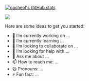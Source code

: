 [![oocheol's GitHub stats](https://github-readme-stats.vercel.app/api?username=oocheol)](https://github.com/oocheol/github-readme-stats)

<img src="https://img.shields.io/badge/Android-3DDC84?style=flat-square&logo=Android&logoColor=white"/>

Here are some ideas to get you started:

- 🔭 I’m currently working on ...
- 🌱 I’m currently learning ...
- 👯 I’m looking to collaborate on ...
- 🤔 I’m looking for help with ...
- 💬 Ask me about ...
- 📫 How to reach me: ...
- 😄 Pronouns: ...
- ⚡ Fun fact: ...
